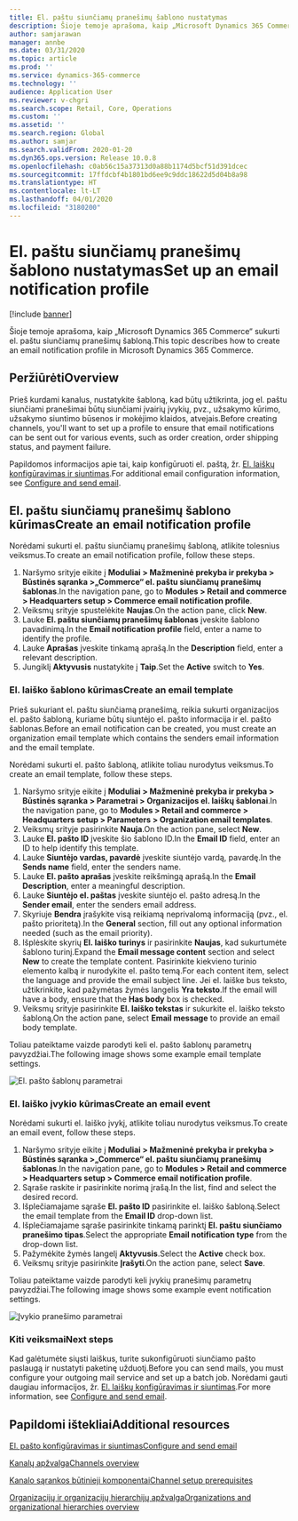 ```yaml
---
title: El. paštu siunčiamų pranešimų šablono nustatymas
description: Šioje temoje aprašoma, kaip „Microsoft Dynamics 365 Commerce“ sukurti el. paštu siunčiamų pranešimų šabloną.
author: samjarawan
manager: annbe
ms.date: 03/31/2020
ms.topic: article
ms.prod: ''
ms.service: dynamics-365-commerce
ms.technology: ''
audience: Application User
ms.reviewer: v-chgri
ms.search.scope: Retail, Core, Operations
ms.custom: ''
ms.assetid: ''
ms.search.region: Global
ms.author: samjar
ms.search.validFrom: 2020-01-20
ms.dyn365.ops.version: Release 10.0.8
ms.openlocfilehash: c0ab56c15a37313d0a88b1174d5bcf51d391dcec
ms.sourcegitcommit: 17ffdcbf4b1801bd6ee9c9ddc18622d5d04b8a98
ms.translationtype: HT
ms.contentlocale: lt-LT
ms.lasthandoff: 04/01/2020
ms.locfileid: "3180200"
---
```

# <a name="set-up-an-email-notification-profile"></a><span data-ttu-id="7493a-103">El. paštu siunčiamų pranešimų šablono nustatymas</span><span class="sxs-lookup"><span data-stu-id="7493a-103">Set up an email notification profile</span></span>


[!include [banner](includes/banner.md)]

<span data-ttu-id="7493a-104">Šioje temoje aprašoma, kaip „Microsoft Dynamics 365 Commerce“ sukurti el. paštu siunčiamų pranešimų šabloną.</span><span class="sxs-lookup"><span data-stu-id="7493a-104">This topic describes how to create an email notification profile in Microsoft Dynamics 365 Commerce.</span></span>

## <a name="overview"></a><span data-ttu-id="7493a-105">Peržiūrėti</span><span class="sxs-lookup"><span data-stu-id="7493a-105">Overview</span></span>

<span data-ttu-id="7493a-106">Prieš kurdami kanalus, nustatykite šabloną, kad būtų užtikrinta, jog el. paštu siunčiami pranešimai būtų siunčiami įvairių įvykių, pvz., užsakymo kūrimo, užsakymo siuntimo būsenos ir mokėjimo klaidos, atvejais.</span><span class="sxs-lookup"><span data-stu-id="7493a-106">Before creating channels, you'll want to set up a profile to ensure that email notifications can be sent out for various events, such as order creation, order shipping status, and payment failure.</span></span>

<span data-ttu-id="7493a-107">Papildomos informacijos apie tai, kaip konfigūruoti el. paštą, žr. [El. laiškų konfigūravimas ir siuntimas](../fin-ops-core/fin-ops/organization-administration/configure-email.md?toc=/dynamics365/commerce/toc.json).</span><span class="sxs-lookup"><span data-stu-id="7493a-107">For additional email configuration information, see [Configure and send email](../fin-ops-core/fin-ops/organization-administration/configure-email.md?toc=/dynamics365/commerce/toc.json).</span></span>

## <a name="create-an-email-notification-profile"></a><span data-ttu-id="7493a-108">El. paštu siunčiamų pranešimų šablono kūrimas</span><span class="sxs-lookup"><span data-stu-id="7493a-108">Create an email notification profile</span></span>

<span data-ttu-id="7493a-109">Norėdami sukurti el. paštu siunčiamų pranešimų šabloną, atlikite tolesnius veiksmus.</span><span class="sxs-lookup"><span data-stu-id="7493a-109">To create an email notification profile, follow these steps.</span></span>

1. <span data-ttu-id="7493a-110">Naršymo srityje eikite į **Moduliai \> Mažmeninė prekyba ir prekyba \> Būstinės sąranka \>„Commerce“ el. paštu siunčiamų pranešimų šablonas**.</span><span class="sxs-lookup"><span data-stu-id="7493a-110">In the navigation pane, go to **Modules \> Retail and commerce \> Headquarters setup \> Commerce email notification profile**.</span></span>
1. <span data-ttu-id="7493a-111">Veiksmų srityje spustelėkite **Naujas**.</span><span class="sxs-lookup"><span data-stu-id="7493a-111">On the action pane, click **New**.</span></span>
1. <span data-ttu-id="7493a-112">Lauke **El. paštu siunčiamų pranešimų šablonas** įveskite šablono pavadinimą.</span><span class="sxs-lookup"><span data-stu-id="7493a-112">In the **Email notification profile** field, enter a name to identify the profile.</span></span>
1. <span data-ttu-id="7493a-113">Lauke **Aprašas** įveskite tinkamą aprašą.</span><span class="sxs-lookup"><span data-stu-id="7493a-113">In the **Description** field, enter a relevant description.</span></span>
1. <span data-ttu-id="7493a-114">Jungiklį **Aktyvusis** nustatykite į **Taip**.</span><span class="sxs-lookup"><span data-stu-id="7493a-114">Set the **Active** switch to **Yes**.</span></span>

### <a name="create-an-email-template"></a><span data-ttu-id="7493a-115">El. laiško šablono kūrimas</span><span class="sxs-lookup"><span data-stu-id="7493a-115">Create an email template</span></span>

<span data-ttu-id="7493a-116">Prieš sukuriant el. paštu siunčiamą pranešimą, reikia sukurti organizacijos el. pašto šabloną, kuriame būtų siuntėjo el. pašto informacija ir el. pašto šablonas.</span><span class="sxs-lookup"><span data-stu-id="7493a-116">Before an email notification can be created, you must create an organization email template which contains the senders email information and the email template.</span></span>

<span data-ttu-id="7493a-117">Norėdami sukurti el. pašto šabloną, atlikite toliau nurodytus veiksmus.</span><span class="sxs-lookup"><span data-stu-id="7493a-117">To create an email template, follow these steps.</span></span>

1. <span data-ttu-id="7493a-118">Naršymo srityje eikite į **Moduliai \> Mažmeninė prekyba ir prekyba \> Būstinės sąranka \> Parametrai \> Organizacijos el. laiškų šablonai**.</span><span class="sxs-lookup"><span data-stu-id="7493a-118">In the navigation pane, go to **Modules \> Retail and commerce \> Headquarters setup \> Parameters \> Organization email templates**.</span></span>
1. <span data-ttu-id="7493a-119">Veiksmų srityje pasirinkite **Nauja**.</span><span class="sxs-lookup"><span data-stu-id="7493a-119">On the action pane, select **New**.</span></span>
1. <span data-ttu-id="7493a-120">Lauke **El. pašto ID** įveskite šio šablono ID.</span><span class="sxs-lookup"><span data-stu-id="7493a-120">In the **Email ID** field, enter an ID to help identify this template.</span></span>
1. <span data-ttu-id="7493a-121">Lauke **Siuntėjo vardas, pavardė** įveskite siuntėjo vardą, pavardę.</span><span class="sxs-lookup"><span data-stu-id="7493a-121">In the **Sends name** field, enter the senders name.</span></span>
1. <span data-ttu-id="7493a-122">Lauke **El. pašto aprašas** įveskite reikšmingą aprašą.</span><span class="sxs-lookup"><span data-stu-id="7493a-122">In the **Email Description**, enter a meaningful description.</span></span>
1. <span data-ttu-id="7493a-123">Lauke **Siuntėjo el. paštas** įveskite siuntėjo el. pašto adresą.</span><span class="sxs-lookup"><span data-stu-id="7493a-123">In the **Sender email**, enter the senders email address.</span></span>
1. <span data-ttu-id="7493a-124">Skyriuje **Bendra** įrašykite visą reikiamą neprivalomą informaciją (pvz., el. pašto prioritetą).</span><span class="sxs-lookup"><span data-stu-id="7493a-124">In the **General** section, fill out any optional information needed (such as the email priority).</span></span>
1. <span data-ttu-id="7493a-125">Išplėskite skyrių **El. laiško turinys** ir pasirinkite **Naujas**, kad sukurtumėte šablono turinį.</span><span class="sxs-lookup"><span data-stu-id="7493a-125">Expand the **Email message content** section and select **New** to create the template content.</span></span> <span data-ttu-id="7493a-126">Pasirinkite kiekvieno turinio elemento kalbą ir nurodykite el. pašto temą.</span><span class="sxs-lookup"><span data-stu-id="7493a-126">For each content item, select the language and provide the email subject line.</span></span> <span data-ttu-id="7493a-127">Jei el. laiške bus teksto, užtikrinkite, kad pažymėtas žymės langelis **Yra teksto**.</span><span class="sxs-lookup"><span data-stu-id="7493a-127">If the email will have a body, ensure that the **Has body** box is checked.</span></span>
1. <span data-ttu-id="7493a-128">Veiksmų srityje pasirinkite **El. laiško tekstas** ir sukurkite el. laiško teksto šabloną.</span><span class="sxs-lookup"><span data-stu-id="7493a-128">On the action pane, select **Email message** to provide an email body template.</span></span>

<span data-ttu-id="7493a-129">Toliau pateiktame vaizde parodyti keli el. pašto šablonų parametrų pavyzdžiai.</span><span class="sxs-lookup"><span data-stu-id="7493a-129">The following image shows some example email template settings.</span></span>

![El. pašto šablonų parametrai](media/email-template.png)

### <a name="create-an-email-event"></a><span data-ttu-id="7493a-131">El. laiško įvykio kūrimas</span><span class="sxs-lookup"><span data-stu-id="7493a-131">Create an email event</span></span>

<span data-ttu-id="7493a-132">Norėdami sukurti el. laiško įvykį, atlikite toliau nurodytus veiksmus.</span><span class="sxs-lookup"><span data-stu-id="7493a-132">To create an email event, follow these steps.</span></span>

1. <span data-ttu-id="7493a-133">Naršymo srityje eikite į **Moduliai \> Mažmeninė prekyba ir prekyba \> Būstinės sąranka \>„Commerce“ el. paštu siunčiamų pranešimų šablonas**.</span><span class="sxs-lookup"><span data-stu-id="7493a-133">In the navigation pane, go to **Modules \> Retail and commerce \> Headquarters setup \> Commerce email notification profile**.</span></span>
1. <span data-ttu-id="7493a-134">Sąraše raskite ir pasirinkite norimą įrašą.</span><span class="sxs-lookup"><span data-stu-id="7493a-134">In the list, find and select the desired record.</span></span> 
1. <span data-ttu-id="7493a-135">Išplečiamajame sąraše **El. pašto ID** pasirinkite el. laiško šabloną.</span><span class="sxs-lookup"><span data-stu-id="7493a-135">Select the email template from the **Email ID** drop-down list.</span></span>
1. <span data-ttu-id="7493a-136">Išplečiamajame sąraše pasirinkite tinkamą parinktį **El. paštu siunčiamo pranešimo tipas**.</span><span class="sxs-lookup"><span data-stu-id="7493a-136">Select the appropriate **Email notification type** from the drop-down list.</span></span>
1. <span data-ttu-id="7493a-137">Pažymėkite žymės langelį **Aktyvusis**.</span><span class="sxs-lookup"><span data-stu-id="7493a-137">Select the **Active** check box.</span></span>
1. <span data-ttu-id="7493a-138">Veiksmų srityje pasirinkite **Įrašyti**.</span><span class="sxs-lookup"><span data-stu-id="7493a-138">On the action pane, select **Save**.</span></span>

<span data-ttu-id="7493a-139">Toliau pateiktame vaizde parodyti keli įvykių pranešimų parametrų pavyzdžiai.</span><span class="sxs-lookup"><span data-stu-id="7493a-139">The following image shows some example event notification settings.</span></span>

![Įvykio pranešimo parametrai](media/email-notification-profile.png)

### <a name="next-steps"></a><span data-ttu-id="7493a-141">Kiti veiksmai</span><span class="sxs-lookup"><span data-stu-id="7493a-141">Next steps</span></span>

<span data-ttu-id="7493a-142">Kad galėtumėte siųsti laiškus, turite sukonfigūruoti siunčiamo pašto paslaugą ir nustatyti paketinę užduotį.</span><span class="sxs-lookup"><span data-stu-id="7493a-142">Before you can send mails, you must configure your outgoing mail service and set up a batch job.</span></span> <span data-ttu-id="7493a-143">Norėdami gauti daugiau informacijos, žr. [El. laiškų konfigūravimas ir siuntimas](../fin-ops-core/fin-ops/organization-administration/configure-email.md?toc=/dynamics365/commerce/toc.json).</span><span class="sxs-lookup"><span data-stu-id="7493a-143">For more information, see [Configure and send email](../fin-ops-core/fin-ops/organization-administration/configure-email.md?toc=/dynamics365/commerce/toc.json).</span></span>


## <a name="additional-resources"></a><span data-ttu-id="7493a-144">Papildomi ištekliai</span><span class="sxs-lookup"><span data-stu-id="7493a-144">Additional resources</span></span>

[<span data-ttu-id="7493a-145">El. pašto konfigūravimas ir siuntimas</span><span class="sxs-lookup"><span data-stu-id="7493a-145">Configure and send email</span></span>](../fin-ops-core/fin-ops/organization-administration/configure-email.md?toc=/dynamics365/commerce/toc.json)

[<span data-ttu-id="7493a-146">Kanalų apžvalga</span><span class="sxs-lookup"><span data-stu-id="7493a-146">Channels overview</span></span>](channels-overview.md)

[<span data-ttu-id="7493a-147">Kanalo sąrankos būtinieji komponentai</span><span class="sxs-lookup"><span data-stu-id="7493a-147">Channel setup prerequisites</span></span>](channels-prerequisites.md)

[<span data-ttu-id="7493a-148">Organizacijų ir organizacijų hierarchijų apžvalga</span><span class="sxs-lookup"><span data-stu-id="7493a-148">Organizations and organizational hierarchies overview</span></span>](../fin-ops-core/fin-ops/organization-administration/organizations-organizational-hierarchies.md?toc=/dynamics365/commerce/toc.json)
